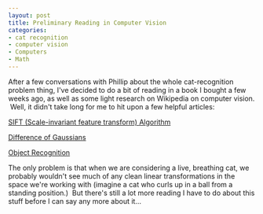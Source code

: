 ```yaml
--- 
layout: post
title: Preliminary Reading in Computer Vision
categories:
- cat recognition
- computer vision
- Computers
- Math
---
```

After a few conversations with Phillip about the whole cat-recognition problem thing, I've decided to do a bit of reading in a book I bought a few weeks ago, as well as some light research on Wikipedia on computer vision.  Well, it didn't take long for me to hit upon a few helpful articles:

<a href="http://en.wikipedia.org/wiki/Scale-invariant_feature_transform">SIFT (Scale-invariant feature transform) Algorithm</a>

<a href="http://en.wikipedia.org/wiki/Difference_of_Gaussians">Difference of Gaussians</a>

<a href="http://en.wikipedia.org/wiki/Object_recognition">Object Recognition</a>

The only problem is that when we are considering a live, breathing cat, we probably wouldn't see much of any clean linear transformations in the space we're working with (imagine a cat who curls up in a ball from a standing position.)  But there's still a lot more reading I have to do about this stuff before I can say any more about it...
